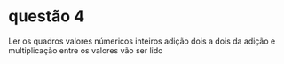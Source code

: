 # questão 4
Ler os quadros valores númericos inteiros adição dois a dois da adição e multiplicação entre os valores vão ser lido 
